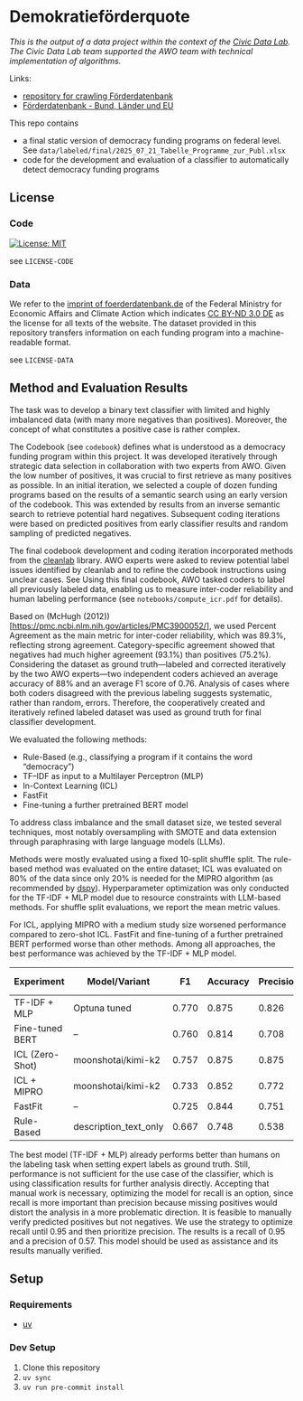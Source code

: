 # Demokratieförderquote

_This is the output of a data project within the context of the [Civic Data Lab](https://civic-data.de). The Civic Data Lab team supported the AWO team with technical implementation of algorithms._

Links:
- [repository for crawling Förderdatenbank](https://github.com/CorrelAid/cdl_funding_crawler)
- [Förderdatenbank - Bund, Länder und EU](https://foerderdatenbank.de)

This repo contains
- a final static version of democracy funding programs on federal level. See `data/labeled/final/2025_07_21_Tabelle_Programme_zur_Publ.xlsx`
- code for the development and evaluation of a classifier to automatically detect democracy funding programs 

## License
### Code

[![License: MIT](https://img.shields.io/badge/License-MIT-yellow.svg)](https://opensource.org/licenses/MIT)

see `LICENSE-CODE`

### Data 

We refer to the [imprint of foerderdatenbank.de](https://www.foerderdatenbank.de/FDB/DE/Meta/Impressum/impressum.html) of the Federal Ministry for Economic Affairs and Climate Action which indicates [CC BY-ND 3.0 DE](https://creativecommons.org/licenses/by-nd/3.0/de/deed.de) as the license for all texts of the website. The dataset provided in this repository transfers information on each funding program into a machine-readable format.


see `LICENSE-DATA`

## Method and Evaluation Results

The task was to develop a binary text classifier with limited and highly imbalanced data (with many more negatives than positives). Moreover, the concept of what constitutes a positive case is rather complex.

The Codebook (see `codebook`) defines what is understood as a democracy funding program within this project. It was developed iteratively through strategic data selection in collaboration with two experts from AWO. Given the low number of positives, it was crucial to first retrieve as many positives as possible. In an initial iteration, we selected a couple of dozen funding programs based on the results of a semantic search using an early version of the codebook. This was extended by results from an inverse semantic search to retrieve potential hard negatives. Subsequent coding iterations were based on predicted positives from early classifier results and random sampling of predicted negatives. 

The final codebook development and coding iteration incorporated methods from the [cleanlab](https://github.com/cleanlab/cleanlab) library. AWO experts were asked to review potential label issues identified by cleanlab and to refine the codebook instructions using unclear cases. See Using this final codebook, AWO tasked coders to label all previously labeled data, enabling us to measure inter-coder reliability and human labeling performance (see `notebooks/compute_icr.pdf` for details).

Based on (McHugh (2012))[https://pmc.ncbi.nlm.nih.gov/articles/PMC3900052/], we used Percent Agreement as the main metric for inter-coder reliability, which was 89.3%, reflecting strong agreement. Category-specific agreement showed that negatives had much higher agreement (93.1%) than positives (75.2%). Considering the dataset as ground truth—labeled and corrected iteratively by the two AWO experts—two independent coders achieved an average accuracy of 88% and an average F1 score of 0.76. Analysis of cases where both coders disagreed with the previous labeling suggests systematic, rather than random, errors. Therefore, the cooperatively created and iteratively refined labeled dataset was used as ground truth for final classifier development.

We evaluated the following methods:
- Rule-Based (e.g., classifying a program if it contains the word “democracy”)
- TF–IDF as input to a Multilayer Perceptron (MLP)
- In-Context Learning (ICL)
- FastFit
- Fine-tuning a further pretrained BERT model

To address class imbalance and the small dataset size, we tested several techniques, most notably oversampling with SMOTE and data extension through paraphrasing with large language models (LLMs).

Methods were mostly evaluated using a fixed 10-split shuffle split. The rule-based method was evaluated on the entire dataset; ICL was evaluated on 80% of the data since only 20% is needed for the MIPRO algorithm (as recommended by [dspy](https://dspy.ai/learn/optimization/overview/)). Hyperparameter optimization was only conducted for the TF-IDF + MLP model due to resource constraints with LLM-based methods. For shuffle split evaluations, we report the mean metric values.

For ICL, applying MIPRO  with a medium study size worsened performance compared to zero-shot ICL. FastFit and fine-tuning of a further pretrained BERT performed worse than other methods. Among all approaches, the best performance was achieved by the TF-IDF + MLP model.

| Experiment            | Model/Variant                      | F1     | Accuracy | Precision | Recall  | F1 Std | Acc Std | Prec Std | Rec Std |
|-----------------------|----------------------------------|--------|----------|-----------|---------|--------|---------|----------|---------|
| TF-IDF + MLP          | Optuna tuned                     | 0.770  | 0.875    | 0.826     | 0.726   | 0.045  | 0.021   | 0.038    | 0.076   |
| Fine-tuned BERT       | –                                | 0.760  | 0.814    | 0.708     | 0.863   | 0.120  | 0.187   | 0.163    | 0.092   |
| ICL (Zero-Shot)       | moonshotai/kimi-k2               | 0.757  | 0.875    | 0.875     | 0.667   | –      | –       | –        | –       |
| ICL + MIPRO           | moonshotai/kimi-k2               | 0.733  | 0.852    | 0.772     | 0.698   | –      | –       | –        | –       |
| FastFit               | –                                | 0.725  | 0.844    | 0.751     | 0.711   | 0.077  | 0.045   | 0.097    | 0.103   |
| Rule-Based            | description_text_only             | 0.667  | 0.748    | 0.538     | 0.876   | –      | –       | –        | –       |


The best model (TF-IDF + MLP) already performs better than humans on the labeling task when setting expert labels as ground truth. Still, performance is not sufficient for the use case of the classifier, which is using classification results for further analysis directly. Accepting that manual work is necessary, optimizing the model for recall is an option, since recall is more important than precision because missing positives would distort the analysis in a more problematic direction. It is feasible to manually verify predicted positives but not negatives. We use the strategy to optimize recall until 0.95 and then prioritize precision. The results is a recall of 0.95 and a precision of 0.57. This model should be used as assistance and its results manually verified.


## Setup

### Requirements

- [uv](https://docs.astral.sh/uv/getting-started/installation/)

### Dev Setup

1. Clone this repository
2. `uv sync`
3. `uv run pre-commit install`
